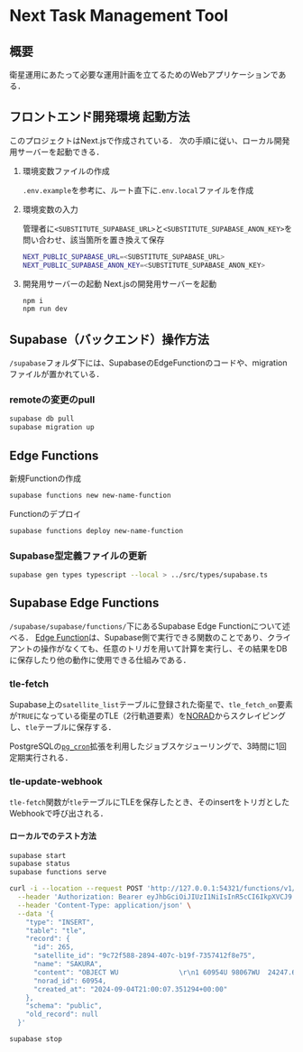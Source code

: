 # Next Task Management Tool

## 概要

衛星運用にあたって必要な運用計画を立てるためのWebアプリケーションである．

## フロントエンド開発環境 起動方法

このプロジェクトはNext.jsで作成されている．
次の手順に従い、ローカル開発用サーバーを起動できる．

1. 環境変数ファイルの作成

    `.env.example`を参考に、ルート直下に`.env.local`ファイルを作成

2. 環境変数の入力

    管理者に`<SUBSTITUTE_SUPABASE_URL>`と`<SUBSTITUTE_SUPABASE_ANON_KEY>`を問い合わせ、該当箇所を置き換えて保存

    ```bash
    NEXT_PUBLIC_SUPABASE_URL=<SUBSTITUTE_SUPABASE_URL>
    NEXT_PUBLIC_SUPABASE_ANON_KEY=<SUBSTITUTE_SUPABASE_ANON_KEY>
    ```

3. 開発用サーバーの起動
    Next.jsの開発用サーバーを起動

    ```bash
    npm i
    npm run dev
    ```

## Supabase（バックエンド）操作方法

`/supabase`フォルダ下には、SupabaseのEdgeFunctionのコードや、migrationファイルが置かれている．

### remoteの変更のpull

```bash
supabase db pull
supabase migration up
```

## Edge Functions

新規Functionの作成

```bash
supabase functions new new-name-function
```

Functionのデプロイ

```bash
supabase functions deploy new-name-function
```

### Supabase型定義ファイルの更新

```bash
supabase gen types typescript --local > ../src/types/supabase.ts
```

## Supabase Edge Functions

`/supabase/supabase/functions/`下にあるSupabase Edge Functionについて述べる．
[Edge Function](https://supabase.com/docs/guides/functions)は、Supabase側で実行できる関数のことであり、クライアントの操作がなくても、任意のトリガを用いて計算を実行し、その結果をDBに保存したり他の動作に使用できる仕組みである．

### tle-fetch

Supabase上の`satellite_list`テーブルに登録された衛星で、`tle_fetch_on`要素が`TRUE`になっている衛星のTLE（2行軌道要素）を[NORAD](https://celestrak.org/)からスクレイピングし、`tle`テーブルに保存する．

PostgreSQLの[`pg_cron`](https://supabase.com/docs/guides/database/extensions/pg_cron?queryGroups=database-method&database-method=sql)拡張を利用したジョブスケジューリングで、3時間に1回定期実行される．

### tle-update-webhook

`tle-fetch`関数が`tle`テーブルにTLEを保存したとき、そのinsertをトリガとしたWebhookで呼び出される．

#### ローカルでのテスト方法

```bash
supabase start
supabase status
supabase functions serve
```

```bash
curl -i --location --request POST 'http://127.0.0.1:54321/functions/v1/tle-update-webhook' \
  --header 'Authorization: Bearer eyJhbGciOiJIUzI1NiIsInR5cCI6IkpXVCJ9.eyJpc3MiOiJzdXBhYmFzZS1kZW1vIiwicm9sZSI6ImFub24iLCJleHAiOjE5ODM4MTI5OTZ9.CRXP1A7WOeoJeXxjNni43kdQwgnWNReilDMblYTn_I0' \
  --header 'Content-Type: application/json' \
  --data '{
    "type": "INSERT",
    "table": "tle",
    "record": {
      "id": 265,
      "satellite_id": "9c72f588-2894-407c-b19f-7357412f8e75",
      "name": "SAKURA",
      "content": "OBJECT WU               \r\n1 60954U 98067WU  24247.60248306  .00115501  00000+0  19272-2 0  9997\r\n2 60954  51.6391 286.8206 0013428 314.7580  45.2651 15.50985581   818\r\n",
      "norad_id": 60954,
      "created_at": "2024-09-04T21:00:07.351294+00:00"
    },
    "schema": "public",
    "old_record": null
  }'
```

```bash
supabase stop
```
